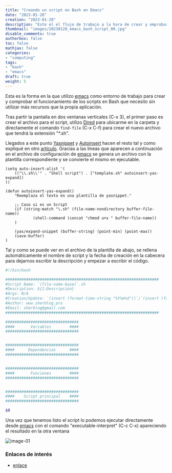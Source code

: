 ```yaml
---
title: "Creando un script en Bash en Emacs"
date: "2023-01-28"
creation: "2023-01-28"
description: "Este el el flujo de trabajo a la hora de crear y omprobar el funcionamiento de los scripts que genero en Bash mediante Emacs."
thumbnail: "images/20230128_emacs_bash_script_00.jpg"
disable_comments: true
authorbox: false
toc: false
mathjax: false
categories:
- "computing"
tags:
- "bash"
- "emacs"
draft: true
weight: 5
---
```

Esta es la forma en la que utilizo [emacs] como entorno de trabajo para crear y comprobar el funcionamiento de los scripts en Bash que necesito sin utilizar más recursos que la propia aplicación.
<!--more-->
Tras partir la pantalla en dos ventanas verticales (C-x 3), el primer paso es crear el archivo para el script, utilizo [Dired]({{<relref"20190618_emacs_dired.md">}}) para ubicarme en la carpeta y directamente el comando `find-file` (C-x C-f) para crear el nuevo archivo que tendrá la extensión "*.sh".

Llegados a este punto [Yasnippet](https://github.com/joaotavora/yasnippet) y [Autoinsert](https://www.emacswiki.org/emacs/AutoInsertMode) hacen el resto tal y como expliqué en otro [artículo]({{<relref"20220331_emacs_templates.md">}}). Gracias a las líneas que aparecen a continuación en el archivo de configuración de [emacs] se genera un archivo con la plantilla correspondiente y se convierte el mismo en ejecutable.

```elisp
(setq auto-insert-alist '(
    (("\\.sh\\'" . "Shell script") . ["template.sh" autoinsert-yas-expand])
))

(defun autoinsert-yas-expand()
    "Reemplaza el texto en una plantilla de yasnippet."
    
    ;; Caso si es un Script
    (if (string-match "\.sh" (file-name-nondirectory buffer-file-name))
            (shell-command (concat "chmod u+x " buffer-file-name))
    )
    
    (yas/expand-snippet (buffer-string) (point-min) (point-max))
    (save-buffer)
)
```

Tal y como se puede ver en el archivo de la plantilla de abajo, se rellena automáticamente el nombre de script y la fecha de creación en la cabecera para dejarnos escribir la descripción y empezar a escribir el código.

```bash
#!/bin/bash

###################################################################
#Script Name: `(file-name-base)`.sh
#Description: ${1:Descripción}
#Args: N/A
#Creation/Update: `(insert (format-time-string "%Y%m%d"))`/`(insert (format-time-string "%Y%m%d"))`
#Author: www.sherblog.pro
#Email: sherblog@gmail.com
###################################################################

################################
####       Variables        ####
################################


################################
####      Dependencias      ####
################################


################################
####       Funciones        ####
################################


################################
####    Script principal    ####
################################

$0
```
Una vez que tenemos listo el script lo podemos ejecutar directamente desde [emacs] con el comando "executable-interpret" (C-c C-x) apareciendo el resultado en la otra ventana

![image-01]

### Enlaces de interés
- [enlace](www.sherblog.pro)

[emacs]: https://www.gnu.org/software/emacs/

[image-01]: /images/20230128_emacs_bash_script_01.jpg



